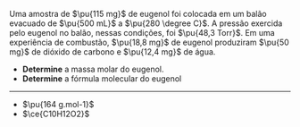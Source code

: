 Uma amostra de $\pu{115 mg}$ de eugenol foi colocada em um balão evacuado de $\pu{500 mL}$ a $\pu{280 \degree C}$. A pressão exercida pelo  eugenol no balão, nessas condições, foi $\pu{48,3 Torr}$. Em uma experiência de combustão, $\pu{18,8 mg}$ de eugenol produziram $\pu{50 mg}$ de  dióxido de carbono e $\pu{12,4 mg}$ de água. 

- **Determine** a massa molar do eugenol.
- **Determine** a fórmula molecular do eugenol

---

- $\pu{164 g.mol-1}$
- $\ce{C10H12O2}$
